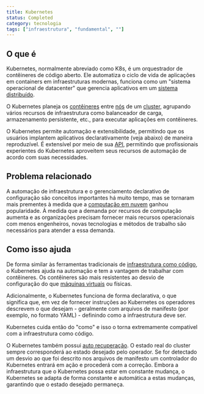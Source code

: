 ```yaml
---
title: Kubernetes
status: Completed
category: tecnologia
tags: ["infraestrutura", "fundamental", ""]
---
```


## O que é

Kubernetes, normalmente abreviado como K8s, é um orquestrador de contêineres de código aberto. 
Ele automatiza o ciclo de vida de aplicações em containers em infraestruturas modernas, funciona como um "sistema operacional de datacenter" que gerencia aplicativos em um [sistema distribuído](/pt-br/distributed-systems/).

O Kubernetes planeja os [contêineres](/pt-br/container/) entre [nós](/pt-br/nodes/) de um [cluster](/pt-br/cluster/), agrupando vários recursos de infraestrutura como balanceador de carga, armazenamento persistente, etc., para executar aplicações em contêineres.

O Kubernetes permite automação e extensibilidade, permitindo que os usuários implantem aplicativos declarativamente (veja abaixo) de maneira reproduzível. É extensível por meio de sua [API](/pt-br/application-programming-interface/), permitindo que profissionais experientes do Kubernetes aproveitem seus recursos de automação de acordo com suas necessidades.

## Problema relacionado

A automação de infraestrutura e o gerenciamento declarativo de configuração são conceitos importantes há muito tempo, mas se tornaram mais prementes à medida que a [computação em nuvem](/pt-br/cloud-computing/) ganhou popularidade.
À medida que a demanda por recursos de computação aumenta e as organizações precisam fornecer mais recursos operacionais com menos engenheiros, novas tecnologias e métodos de trabalho são necessários para atender a essa demanda.

## Como isso ajuda

De forma similar às ferramentas tradicionais de [infraestrutura como código](/pt-br/infrastructure-as-code/), o Kubernetes ajuda na automação e tem a vantagem de trabalhar com contêineres.
Os contêineres são mais resistentes ao desvio de configuração do que [máquinas virtuais](/pt-br/virtual-machine/) ou físicas.

Adicionalmente, o Kubernetes funciona de forma declarativa, o que significa que, em vez de fornecer instruções ao Kubernetes os operadores descrevem o que desejam - geralmente com arquivos de manifesto (por exemplo, no formato YAML) - definindo como a infraestrutura deve ser.

Kubernetes cuida então do "como" e isso o torna extremamente compatível com a infraestrutura como código.

O Kubernetes também possui [auto recuperação](/pt-br/self-healing/). 
O estado real do cluster sempre corresponderá ao estado desejado pelo operador. Se for detectado um desvio ao que foi descrito nos arquivos de manifesto um controlador do Kubernetes entrará em ação e procederá com a correção.
Embora a infraestrutura que o Kubernetes possa estar em constante mudança, o Kubernetes se adapta de forma constante e automática a estas mudanças, garantindo que o estado desejado permaneça.
